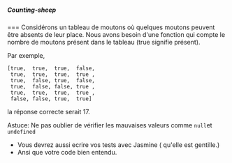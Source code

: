 ##### Counting-sheep
===
Considérons un tableau de moutons où quelques moutons peuvent être absents de leur place. Nous avons besoin d'une fonction qui compte le nombre de moutons présent dans le tableau (true signifie présent).

Par exemple,

	[true,  true,  true,  false,
	 true,  true,  true,  true ,
	 true,  false, true,  false,
	 true,  false, false, true ,
	 true,  true,  true,  true ,
	 false, false, true,  true]
	 
la réponse correcte serait 17.

Astuce: Ne pas oublier de vérifier les mauvaises valeurs comme `null`et `undefined`

* Vous devrez aussi ecrire vos tests avec Jasmine ( qu'elle est gentille.)
* Ansi que votre code bien entendu.